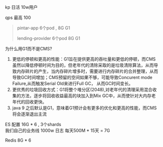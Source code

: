 kp 日活 10w用户

qps 最高 100

> pintar-app 6个pod , 8G G1
> 
> lending-provider 6个pod 8G G1

为什么用G1而不是CMS?

1. 更低的停顿和更高的性能：G1旨在提供更高的吞吐量和更低的停顿，而CMS虽然以降低停顿时间为目的，但老年代的清除采取的是垃圾清除算法，从而导致内存碎片的产生，当内存碎片增多时，需要进行内存碎片的合并整理，从而导致GC时间增加；CMS预留的空间如果不够，可能导致Concurent mode Failure,从而触发Serial Old来进行Full GC， 从而GC时间变长。
2. 更优秀的垃圾回收方式：G1将整个堆分区(2048),对老年代的清理采用混合收集的方法，逐步将回收收益最高的块加入到Mix GC中，从而使针对大内存老年代的回收更快。
3. java 9 之后默认是G1，意味着G1预计会有更多的优化和更高的性能，而CMS将会逐渐退出主流

ES  配置 16G * 6 , 3个shards  
我们自己的业务线 1000w 日志  每天500M * 15天 = 7G

Redis 8G * 6